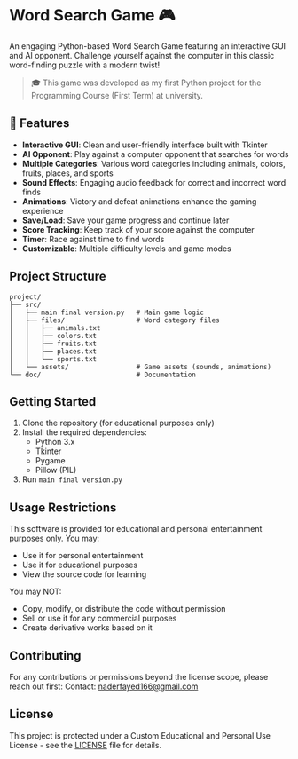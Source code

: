 # Word Search Game 🎮

An engaging Python-based Word Search Game featuring an interactive GUI and AI opponent. Challenge yourself against the computer in this classic word-finding puzzle with a modern twist!

> 🎓 This game was developed as my first Python project for the Programming Course (First Term) at university.

## 🌟 Features

- **Interactive GUI**: Clean and user-friendly interface built with Tkinter
- **AI Opponent**: Play against a computer opponent that searches for words
- **Multiple Categories**: Various word categories including animals, colors, fruits, places, and sports
- **Sound Effects**: Engaging audio feedback for correct and incorrect word finds
- **Animations**: Victory and defeat animations enhance the gaming experience
- **Save/Load**: Save your game progress and continue later
- **Score Tracking**: Keep track of your score against the computer
- **Timer**: Race against time to find words
- **Customizable**: Multiple difficulty levels and game modes

## Project Structure

```
project/
├── src/
│   ├── main final version.py   # Main game logic
│   ├── files/                  # Word category files
│   │   ├── animals.txt
│   │   ├── colors.txt
│   │   ├── fruits.txt
│   │   ├── places.txt
│   │   └── sports.txt
│   └── assets/                 # Game assets (sounds, animations)
└── doc/                        # Documentation
```

## Getting Started

1. Clone the repository (for educational purposes only)
2. Install the required dependencies:
   - Python 3.x
   - Tkinter
   - Pygame
   - Pillow (PIL)
3. Run `main final version.py`

## Usage Restrictions

This software is provided for educational and personal entertainment purposes only. You may:
- Use it for personal entertainment
- Use it for educational purposes
- View the source code for learning

You may NOT:
- Copy, modify, or distribute the code without permission
- Sell or use it for any commercial purposes
- Create derivative works based on it

## Contributing

For any contributions or permissions beyond the license scope, please reach out first:
Contact: naderfayed166@gmail.com

## License

This project is protected under a Custom Educational and Personal Use License - see the [LICENSE](LICENSE) file for details.

